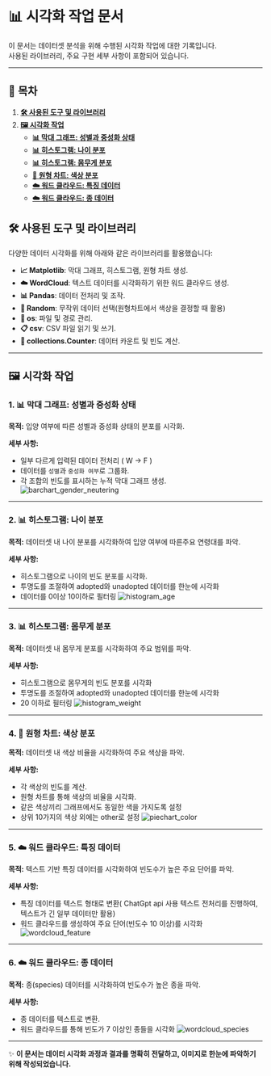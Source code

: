 # 📊 시각화 작업 문서

이 문서는 데이터셋 분석을 위해 수행된 시각화 작업에 대한 기록입니다.  
사용된 라이브러리, 주요 구현 세부 사항이 포함되어 있습니다.

---

## 📜 목차
1. [**🛠 사용된 도구 및 라이브러리**](#사용된-도구-및-라이브러리)
2. [**🖼️ 시각화 작업**](#시각화-작업)
   - [**📊 막대 그래프: 성별과 중성화 상태**](#1-막대-그래프-성별과-중성화-상태)
   - [**📊 히스토그램: 나이 분포**](#2-히스토그램-나이-분포)
   - [**📊 히스토그램: 몸무게 분포**](#3-히스토그램-몸무게-분포)
   - [**🍩 원형 차트: 색상 분포**](#4-원형-차트-색상-분포)
   - [**☁️ 워드 클라우드: 특징 데이터**](#5-워드-클라우드-특징-데이터)
   - [**☁️ 워드 클라우드: 종 데이터**](#6-워드-클라우드-종-데이터)




## 🛠 사용된 도구 및 라이브러리

다양한 데이터 시각화를 위해 아래와 같은 라이브러리를 활용했습니다:

- **📈 Matplotlib**: 막대 그래프, 히스토그램, 원형 차트 생성.
- **☁️ WordCloud**: 텍스트 데이터를 시각화하기 위한 워드 클라우드 생성.
- **📊 Pandas**: 데이터 전처리 및 조작.
- **🎲 Random**: 무작위 데이터 선택(원형차트에서 색상을 결정할 때 활용)
- **📂 os**: 파일 및 경로 관리.
- **📋 csv**: CSV 파일 읽기 및 쓰기.
- **🔢 collections.Counter**: 데이터 카운트 및 빈도 계산.

---

## 🖼️ 시각화 작업

### 1. 📊 막대 그래프: 성별과 중성화 상태
**목적:** 입양 여부에 따른 성별과 중성화 상태의 분포를 시각화.

**세부 사항:**
- 일부 다르게 입력된 데이터 전처리 ( W -> F )
- 데이터를 `성별`과 `중성화 여부`로 그룹화.
- 각 조합의 빈도를 표시하는 누적 막대 그래프 생성.
![barchart_gender_neutering](https://github.com/user-attachments/assets/b3ee8bc8-b6d0-49cd-a9db-4872feeab2d5)



---

### 2. 📊 히스토그램: 나이 분포
**목적:** 데이터셋 내 나이 분포를 시각화하여 입양 여부에 따른주요 연령대를 파악.

**세부 사항:**
- 히스토그램으로 나이의 빈도 분포를 시각화.
- 투명도를 조절하여 adopted와 unadopted 데이터를 한눈에 시각화
- 데이터를 0이상 10이하로 필터링
![histogram_age](https://github.com/user-attachments/assets/310cc4ac-90fa-4d71-9478-b536e35a75e5)



---

### 3. 📊 히스토그램: 몸무게 분포
**목적:** 데이터셋 내 몸무게 분포를 시각화하여 주요 범위를 파악.

**세부 사항:**
- 히스토그램으로 몸무게의 빈도 분포를 시각화
- 투명도를 조절하여 adopted와 unadopted 데이터를 한눈에 시각화
- 20 이하로 필터링
![histogram_weight](https://github.com/user-attachments/assets/1085ce2d-e6b0-4090-aae4-14645ff24749)



---

### 4. 🍩 원형 차트: 색상 분포
**목적:** 데이터셋 내 색상 비율을 시각화하여 주요 색상을 파악.

**세부 사항:**
- 각 색상의 빈도를 계산.
- 원형 차트를 통해 색상의 비율을 시각화.
- 같은 색상끼리 그래프에서도 동일한 색을 가지도록 설정
- 상위 10가지의 색상 외에는 other로 설정
![piechart_color](https://github.com/user-attachments/assets/009e9a2f-99fc-4b46-9692-361ff0476afc)


---

### 5. ☁️ 워드 클라우드: 특징 데이터
**목적:** 텍스트 기반 특징 데이터를 시각화하여 빈도수가 높은 주요 단어를 파악.

**세부 사항:**
- 특징 데이터를 텍스트 형태로 변환( ChatGpt api 사용 텍스트 전처리를 진행하여, 텍스트가 긴 일부 데이터만 활용)
- 워드 클라우드를 생성하여 주요 단어(빈도수 10 이상)를 시각화
![wordcloud_feature](https://github.com/user-attachments/assets/e8b34aae-aeed-4f8a-aa2a-8e83533d15a1)

---

### 6. ☁️ 워드 클라우드: 종 데이터
**목적:** 종(species) 데이터를 시각화하여 빈도수가 높은 종을 파악.

**세부 사항:**
- 종 데이터를 텍스트로 변환.
- 워드 클라우드를 통해 빈도가 7 이상인 종들을 시각화
![wordcloud_species](https://github.com/user-attachments/assets/569023e8-8f4e-4bf4-819e-6605fe5a10d8)


---

✨ **이 문서는 데이터 시각화 과정과 결과를 명확히 전달하고, 이미지로 한눈에 파악하기 위해 작성되었습니다.**
